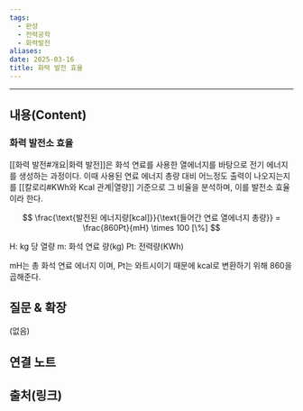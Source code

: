 ```yaml
---
tags:
  - 완성
  - 전력공학
  - 화력발전
aliases: 
date: 2025-03-16
title: 화력 발전 효율
---
```


---

## 내용(Content)

### 화력 발전소 효율

[[화력 발전#개요|화력 발전]]은 화석 연료를 사용한 열에너지를 바탕으로 전기 에너지를 생성하는 과정이다. 이때 사용된 연료 에너지 총량 대비 어느정도 출력이 나오지는지를 [[칼로리#KWh와 Kcal 관계|열량]] 기준으로 그 비율을 분석하며, 이를 발전소 효율이라 한다.

$$
\frac{\text{발전된 에너지량[kcal]}}{\text{들어간 연료 열에너지 총량}} = \frac{860Pt}{mH} \times 100 [\%]
$$

H: kg 당 열량
m: 화석 연료 량(kg)
Pt: 전력량(KWh)

mH는 총 화석 연료 에너지 이며, Pt는 와트시이기 때문에 kcal로 변환하기 위해 860을 곱해준다. 

## 질문 & 확장

(없음)

## 연결 노트

## 출처(링크)





